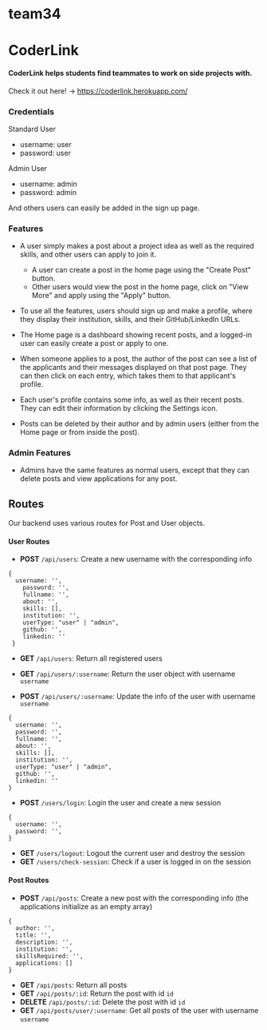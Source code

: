 # team34

# CoderLink
#### CoderLink helps students find teammates to work on side projects with.
Check it out here! -> https://coderlink.herokuapp.com/

### Credentials
Standard User
- username: user
- password: user

Admin User
- username: admin
- password: admin

And others users can easily be added in the sign up page.

### Features
- A user simply makes a post about a project idea as well as the required skills, and other users can apply to join it. 
  - A user can create a post in the home page using the "Create Post" button.
  - Other users would view the post in the home page, click on "View More" and apply using the "Apply" button.


- To use all the features, users should sign up and make a profile, where they display their institution, skills, and their GitHub/LinkedIn URLs.
- The Home page is a dashboard showing recent posts, and a logged-in user can easily create a post or apply to one.
- When someone applies to a post, the author of the post can see a list of the applicants and their messages displayed on that post page. They can then click on each entry, which takes them to that applicant's profile.
- Each user's profile contains some info, as well as their recent posts. They can edit their information by clicking the Settings icon.
- Posts can be deleted by their author and by admin users (either from the Home page or from inside the post).

### Admin Features
- Admins have the same features as normal users, except that they can delete posts and view applications for any post.

## Routes

Our backend uses various routes for Post and User objects.

#### User Routes

- **POST** `/api/users`: Create a new username with the corresponding info
  
``` 
{
  username: '',
    password: '',
    fullname: '',
    about: '',
    skills: [],
    institution: '',
    userType: "user" | "admin", 
    github: '',
    linkedin: ''
 }
```


- **GET** `/api/users`: Return all registered users
- **GET** `/api/users/:username`: Return the user object with username `username`



- **POST** `/api/users/:username`: Update the info of the user with username `username`
``` 
{
  username: '',
  password: '',
  fullname: '',
  about: '',
  skills: [],
  institution: '',
  userType: "user" | "admin", 
  github: '',
  linkedin: ''
}
```

- **POST** `/users/login`: Login the user and create a new session
``` 
{
  username: '',
  password: '',
}
```

- **GET** `/users/logout`: Logout the current user and destroy the session
- **GET** `/users/check-session`: Check if a user is logged in on the session

#### Post Routes

- **POST** `/api/posts`: Create a new post with the corresponding info (the applications initialize as an empty array)
```
{  
  author: '',
  title: '',
  description: '',
  institution: '',
  skillsRequired: '',
  applications: []
}
```
- **GET** `/api/posts`: Return all posts
- **GET** `/api/posts/:id`: Return the post with id `id`
- **DELETE** `/api/posts/:id`: Delete the post with id `id`
- **GET** `/api/posts/user/:username`: Get all posts of the user with username `username`

